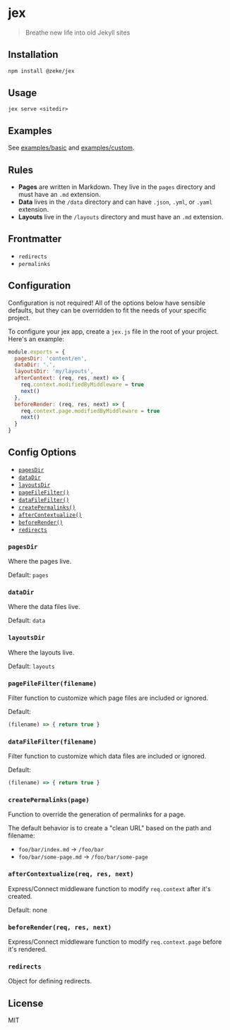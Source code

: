 # jex

> Breathe new life into old Jekyll sites

## Installation

```sh
npm install @zeke/jex
```

## Usage

```
jex serve <sitedir>
```

## Examples

See [examples/basic](examples/basic) and [examples/custom](examples/custom).

## Rules

- **Pages** are written in Markdown. They live in the `pages` directory and must have an `.md` extension.
- **Data** lives in the `/data` directory and can have `.json`, `.yml`, or `.yaml` extension.
- **Layouts** live in the `/layouts` directory and must have an `.md` extension.

## Frontmatter

- `redirects`
- `permalinks`

## Configuration

Configuration is not required! All of the options below have sensible defaults,
but they can be overridden to fit the needs of your specific project.

To configure your jex app, create a `jex.js` file in the root of your project. 
Here's an example:

```js
module.exports = {
  pagesDir: 'content/en',
  dataDir: '.',
  layoutsDir: 'my/layouts',
  afterContext: (req, res, next) => {
    req.context.modifiedByMiddleware = true
    next()
  },
  beforeRender: (req, res, next) => {
    req.context.page.modifiedByMiddleware = true
    next()
  }
}
```

## Config Options

- [`pagesDir`](#pagesdir)
- [`dataDir`](#datadir)
- [`layoutsDir`](#layoutsdir)
- [`pageFileFilter()`](#pagefilefilterfilename)
- [`dataFileFilter()`](#datafilefilterfilename)
- [`createPermalinks()`](#createpermalinkspage)
- [`afterContextualize()`](#aftercontextualizereq-res-next)
- [`beforeRender()`](#beforerenderreq-res-next)
- [`redirects`](#redirects)

### `pagesDir`

Where the pages live.

Default: `pages`

### `dataDir`

Where the data files live.

Default: `data`

### `layoutsDir`

Where the layouts live.

Default: `layouts`

### `pageFileFilter(filename)`

Filter function to customize which page files are included or ignored.

Default:

```js
(filename) => { return true }
```

### `dataFileFilter(filename)`

Filter function to customize which data files are included or ignored.

Default:

```js
(filename) => { return true }
```

### `createPermalinks(page)`

Function to override the generation of permalinks for a page.

The default behavior is to create a "clean URL" based on the path and filename:

- `foo/bar/index.md` -> `/foo/bar`
- `foo/bar/some-page.md` -> `/foo/bar/some-page`

### `afterContextualize(req, res, next)`

Express/Connect middleware function to modify `req.context` after it's created.

Default: none

### `beforeRender(req, res, next)`

Express/Connect middleware function to modify `req.context.page` before it's rendered.

### `redirects`

Object for defining redirects.

## License

MIT
